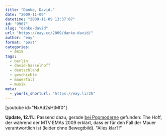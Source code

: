 ```yaml
---
title: "Danke, David."
date: "2009-11-09"
datetime: "2009-11-09 13:37:07"
id: "9967"
slug: "danke-david"
url: "https://eay.cc/2009/danke-david/"
author: "eay"
format: "post"
categories:
  - 0815
tags:
  - berlin
  - david-hasselhoff
  - deutschland
  - geschichte
  - mauerfall
  - musik
meta:
  - yourls_shorturl: "https://eay.li/2h"
---
```


\[youtube id="NxAd2sHtMf0"\]

**Update, 12.11.:** Passend dazu, gerade [bei Popmoderne](http://popmoderne.wordpress.com/2009/11/10/a-very-drunk-david-hasselhoff-explains-to-the-people-at-the-european-mtv-awards-2009-how-he-brought-down-the-wall/) gefunden: The Hoff, der während der MTV EMAs 2009 erklärt, dass er für den Fall der Mauer verantwortlich ist (leider ohne Bewegtbild). "Alles klar?!"
